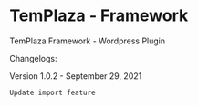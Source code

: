 # TemPlaza - Framework
 TemPlaza Framework - Wordpress Plugin

Changelogs:

Version 1.0.2 - September 29, 2021
    
    Update import feature
